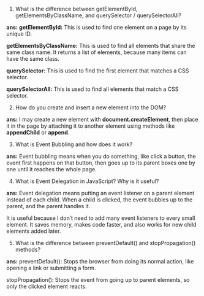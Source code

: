 1. What is the difference between getElementById, getElementsByClassName, and querySelector / querySelectorAll?

**ans:** 
**getElementById:**
This is used to find one element on a page by its unique ID.

**getElementsByClassName:**
This is used to find all elements that share the same class name. It returns a list of elements, because many items can have the same class.

**querySelector:**
This is used to find the first element that matches a CSS selector.

**querySelectorAll:**
This is used to find all elements that match a CSS selector.

2. How do you create and insert a new element into the DOM?

**ans:**
I may create a new element with **document.createElement**, then place it in the page by attaching it to another element using methods like **appendChild** or **append**.

3. What is Event Bubbling and how does it work?

**ans:**
Event bubbling means when you do something, like click a button, the event first happens on that button, then goes up to its parent boxes one by one until it reaches the whole page.

4. What is Event Delegation in JavaScript? Why is it useful?

**ans:**
Event delegation means putting an event listener on a parent element instead of each child. When a child is clicked, the event bubbles up to the parent, and the parent handles it.

It is useful because I don’t need to add many event listeners to every small element. It saves memory, makes code faster, and also works for new child elements added later.

5. What is the difference between preventDefault() and stopPropagation() methods?

**ans:**
preventDefault():
Stops the browser from doing its normal action, like opening a link or submitting a form.

stopPropagation():
Stops the event from going up to parent elements, so only the clicked element reacts.